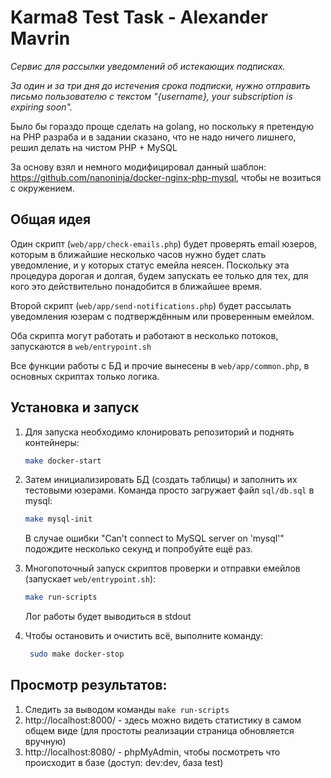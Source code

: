 # Karma8 Test Task - Alexander Mavrin

_Сервис для рассылки уведомлений об истекающих подписках._

_За один и за три дня до истечения срока подписки, нужно отправить
письмо пользователю с текстом "{username}, your subscription is expiring
soon"._

Было бы гораздо проще сделать на golang, но поскольку я претендую на PHP разраба и в задании сказано, что не надо ничего лишнего, решил делать на чистом PHP + MySQL

За основу взял и немного модифицировал данный шаблон: https://github.com/nanoninja/docker-nginx-php-mysql, чтобы не возиться с окружением.

## Общая идея
Один скрипт (`web/app/check-emails.php`) будет проверять email юзеров, которым в ближайшие несколько часов нужно будет слать уведомление, и у которых статус емейла неясен. Поскольку эта процедура дорогая и долгая, будем запускать ее только для тех, для кого это действительно понадобится в ближайшее время.

Второй скрипт (`web/app/send-notifications.php`) будет рассылать уведомления юзерам с подтверждённым или проверенным емейлом.

Оба скрипта могут работать и работают в несколько потоков, запускаются в `web/entrypoint.sh`

Все функции работы с БД и прочие вынесены в `web/app/common.php`, в основных скриптах только логика.

## Установка и запуск
1. Для запуска необходимо клонировать репозиторий и поднять контейнеры:
    ```sh
    make docker-start
    ```
    
2. Затем инициализировать БД (создать таблицы) и заполнить их тестовыми юзерами.
    Команда просто загружает файл `sql/db.sql` в mysql:
    ```sh
    make mysql-init
    ```
    В случае ошибки "Can't connect to MySQL server on 'mysql'" подождите несколько секунд и попробуйте ещё раз.
   
4. Многопоточный запуск скриптов проверки и отправки емейлов (запускает `web/entrypoint.sh`):
    ```sh
    make run-scripts
    ```
    Лог работы будет выводиться в stdout
   
6. Чтобы остановить и очистить всё, выполните команду:
   ```sh
    sudo make docker-stop
    ```

## Просмотр результатов:
1. Следить за выводом команды `make run-scripts`
2. http://localhost:8000/ - здесь можно видеть статистику в самом общем виде (для простоты реализации страница обновляется вручную)
3. http://localhost:8080/ - phpMyAdmin, чтобы посмотреть что происходит в базе (доступ: dev:dev, база test)


